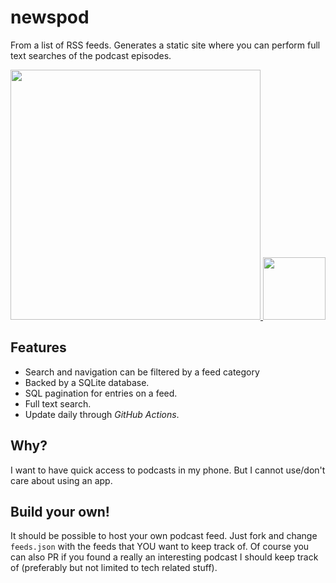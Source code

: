 # newspod

From a list of RSS feeds. Generates a static site where you can perform full text searches of the podcast episodes.

<p float="left" align="middle">
    <a href="static/Screenshot_2025-07-17_at_02-52-38_newspod.png">
        <img src="static/Screenshot_2025-07-17_at_02-52-38_newspod.png" width="400" />
    </a>
    <a href="static/Screenshot_2025-09-25_at_21-41-32_newspod.png">
        <img src="static/Screenshot_2025-09-25_at_21-41-32_newspod.png" width="100" />
    </a>
</p>

## Features

- Search and navigation can be filtered by a feed category
- Backed by a SQLite database.
- SQL pagination for entries on a feed.
- Full text search.
- Update daily through *GitHub Actions*.

## Why?

I want to have quick access to podcasts in my phone. But I cannot use/don't care about using an app.

## Build your own!

It should be possible to host your own podcast feed. Just fork and change `feeds.json` with the feeds that YOU want to keep track of. Of course you can also PR if you found a really an interesting podcast I should keep track of (preferably but not limited to tech related stuff).
